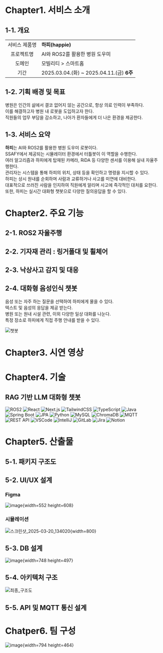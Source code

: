 # Chapter1. 서비스 소개

## 1-1. 개요

|||
|:---:|:---|
|서비스 제품명|**하피(happie)**|
|프로젝트명|AI와 ROS2를 활용한 병원 도우미|
|도메인|모빌리티 > 스마트홈|
|기간|2025.03.04.(화) ~ 2025.04.11.(금) **6주**|

## 1-2. 기획 배경 및 목표

병원은 인간의 삶에서 결코 없어지 않는 공간으로, 항상 의료 인력이 부족하다.<br/>이를 해결하고자 병원 내 로봇을 도입하고자 한다.<br/>직원들의 업무 부담을 감소하고, 나아가 환자들에게 더 나은 환경을 제공한다.

## 1-3. 서비스 요약

**하피**는 AI와 ROS2를 활용한 병원 도우미 로봇이다.<br/>SSAFY에서 제공되는 시뮬레이터 환경에서 터틀봇이 이 역할을 수행한다.<br/>여러 알고리즘과 하피에게 탑재된 카메라, RiDA 등 다양한 센서를 이용해 실내 자율주행한다.<br/>관리자는 시스템을 통해 하피의 위치, 상태 등을 확인하고 명령을 지시할 수 있다.<br/>하피는 상시 원내를 순회하며 사람과 교류하거나 사고를 미연에 대비한다.<br/>대표적으로 쓰러진 사람을 인지하여 직원에게 알리며 사고에 즉각적인 대처를 요한다.<br/>또한, 하피는 실시간 대화형 챗봇으로 다양한 질의응답을 할 수 있다.

# Chapter2. 주요 기능

## 2-1. ROS2 자율주행

## 2-2. 기자재 관리 : 링거폴대 및 휠체어

## 2-3. 낙상사고 감지 및 대응

## 2-4. 대화형 음성인식 챗봇

음성 또는 자주 하는 질문을 선택하여 하피에게 물을 수 있다.<br/>텍스트 및 음성의 응답을 제공 받는다.<br/>병원 또는 원내 시설 관련, 이외 다양한 일상 대화를 나눈다.<br/>특정 장소로 하피에게 직접 주행 안내를 받을 수 있다.

![챗봇](/uploads/f427ec801737925e8b3519e525d32601/챗봇.gif)

# Chapter3. 시연 영상

# Chapter4. 기술

## RAG 기반 LLM 대화형 챗봇

![ROS2](https://img.shields.io/badge/ROS2-Robot%20OS-blueviolet)
![React](https://img.shields.io/badge/React-18.x-61DAFB?logo=react&logoColor=white)
![Next.js](https://img.shields.io/badge/Next.js-13.x-000000?logo=next.js&logoColor=white)
![TailwindCSS](https://img.shields.io/badge/TailwindCSS-3.x-38B2AC?logo=tailwindcss&logoColor=white)
![TypeScript](https://img.shields.io/badge/TypeScript-4.x-3178C6?logo=typescript&logoColor=white)
![Java](https://img.shields.io/badge/Java-17-orange?logo=java&logoColor=white)
![Spring Boot](https://img.shields.io/badge/SpringBoot-3.x-6DB33F?logo=springboot&logoColor=white)
![JPA](https://img.shields.io/badge/JPA-Hibernate-59666C?logo=hibernate&logoColor=white)
![Python](https://img.shields.io/badge/Python-3.x-3776AB?logo=python&logoColor=white)
![MySQL](https://img.shields.io/badge/MySQL-8.x-4479A1?logo=mysql&logoColor=white)
![ChromaDB](https://img.shields.io/badge/ChromaDB-Vector%20Store-purple)
![MQTT](https://img.shields.io/badge/MQTT-Mosquitto-FF8200?logo=eclipsemosquitto&logoColor=white)
![REST API](https://img.shields.io/badge/REST--API-REST-blue?logo=apachespark&logoColor=white)
![VSCode](https://img.shields.io/badge/VSCode-Editor-007ACC?logo=visualstudiocode&logoColor=white)
![IntelliJ](https://img.shields.io/badge/IntelliJ_IDEA-IDE-000000?logo=intellijidea&logoColor=white)
![GitLab](https://img.shields.io/badge/GitLab-CI/CD-FC6D26?logo=gitlab&logoColor=white)
![Jira](https://img.shields.io/badge/Jira-Tracking-0052CC?logo=jira&logoColor=white)
![Notion](https://img.shields.io/badge/Notion-Workspace-000000?logo=notion&logoColor=white)

# Chapter5. 산출물

## 5-1. 패키지 구조도

## 5-2. UI/UX 설계

### Figma

![image](/uploads/74d67ec564976be9e4c8c73a090d638c/image.png){width=552 height=608}

### 시뮬레이션

![스크린샷_2025-03-20_134020](/uploads/02727e6896fd7ee71d305d16ff33b97b/스크린샷_2025-03-20_134020.png){width=800}

## 5-3. DB 설계

![image](/uploads/3d95604a84002090cd9beea420710f26/image.png){width=748 height=497}

## 5-4. 아키텍처 구조

![최종_구조도](/uploads/691d1df4fb784a89f963ad0ee9f8c180/최종_구조도.png)

## 5-5. API 및 MQTT 통신 설계

# Chatper6. 팀 구성

![image](/uploads/3387e093c5adbfd0d0eee3c5cd772269/image.png){width=794 height=464}
